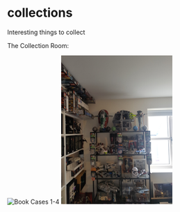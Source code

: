 # collections
Interesting things to collect

The Collection Room:

<img src="images/room/20180712_094734.jpg" width="256" alt="Book Cases 1-4"/>

<img src="images/room/20180712_094939.jpg#fixorientation" width="256" alt="Display Cabinet 1"/>



